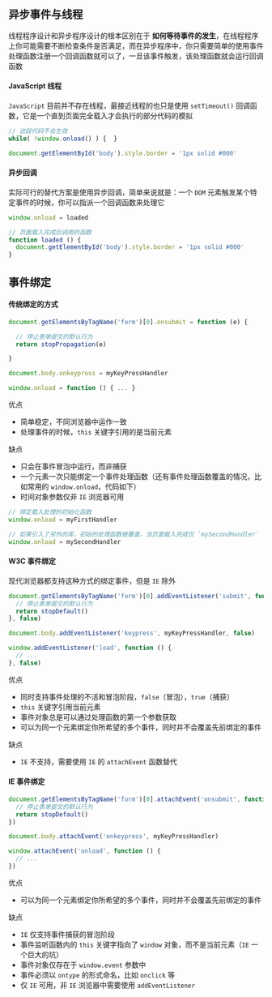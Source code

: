 ## 异步事件与线程

线程程序设计和异步程序设计的根本区别在于 **如何等待事件的发生**，在线程程序上你可能需要不断检查条件是否满足，而在异步程序中，你只需要简单的使用事件处理函数注册一个回调函数就可以了，一旦该事件触发，该处理函数就会运行回调函数

#### JavaScript 线程

`JavaScript` 目前并不存在线程，最接近线程的也只是使用 `setTimeout()` 回调函数，它是一个直到页面完全载入才会执行的部分代码的模拟

```js
// 这段代码不会生效
while( !window.onload() ) {  }

document.getElementById('body').style.border = '1px solid #000'
```


#### 异步回调

实际可行的替代方案是使用异步回调，简单来说就是：一个 `DOM` 元素触发某个特定事件的时候，你可以指派一个回调函数来处理它

```js
window.onload = loaded

// 页面载入完成后调用的函数
function loaded () {
  document.getElementById('body').style.border = '1px solid #000'
}
```

## 事件绑定

#### 传统绑定的方式

```js
document.getElementsByTagName('form')[0].onsubmit = function (e) {

  // 停止表单提交的默认行为
  return stopPropagation(e)

}

document.body.onkeypress = myKeyPressHandler

window.onload = function () { ... }
```

优点

* 简单稳定，不同浏览器中运作一致
* 处理事件的时候，`this` 关键字引用的是当前元素

缺点

* 只会在事件冒泡中运行，而非捕获
* 一个元素一次只能绑定一个事件处理函数（还有事件处理函数覆盖的情况，比如常用的 `window.onload`，代码如下）
* 时间对象参数仅非 `IE` 浏览器可用

```js
// 绑定载入处理的初始化函数
window.onload = myFirstHandler

// 如果引入了另外的库，初始的处理函数被覆盖，当页面载入完成仅 `mySecondHandler`
window.onload = mySecondHandler
```

#### W3C 事件绑定

现代浏览器都支持这种方式的绑定事件，但是 `IE` 除外

```js
document.getElementsByTagName('form')[0].addEventListener('submit', function (e) {
  // 停止表单提交的默认行为
  return stopDefault()
}, false)

document.body.addEventListener('keypress', myKeyPressHandler, false)

window.addEventListener('load', function () {
  // ...
}, false)
```

优点

* 同时支持事件处理的不活和冒泡阶段，`false`（冒泡），`true`（捕获）
* `this` 关键字引用当前元素
* 事件对象总是可以通过处理函数的第一个参数获取
* 可以为同一个元素绑定你所希望的多个事件，同时并不会覆盖先前绑定的事件

缺点

* `IE` 不支持，需要使用 `IE` 的 `attachEvent` 函数替代

#### IE 事件绑定

```js
document.getElementsByTagName('form')[0].attachEvent('onsubmit', function () {
  // 停止表单提交的默认行为
  return stopDefault()
})

document.body.attachEvent('onkeypress', myKeyPressHandler)

window.attachEvent('onload', function () {
  // ...
})
```

优点

* 可以为同一个元素绑定你所希望的多个事件，同时并不会覆盖先前绑定的事件

缺点

* `IE` 仅支持事件捕获的冒泡阶段
* 事件监听函数内的 `this` 关键字指向了 `window` 对象，而不是当前元素（`IE` 一个巨大的坑）
* 事件对象仅存在于 `window.event` 参数中
* 事件必须以 `ontype` 的形式命名，比如 `onclick` 等
* 仅 `IE` 可用，非 `IE` 浏览器中需要使用 `addEventListener`